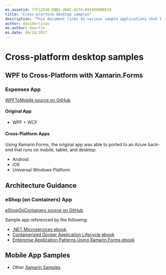 ```yaml
---
ms.assetid: 77F12838-DBB1-48AC-ACF8-B934998B6EC8
title: "Cross-platform desktop samples"
description: "This document links to various sample applications that have been ported to run as cross-platform apps with Xamarin."
author: davidortinau
ms.author: daortin
ms.date: 04/26/2017
---
```


# Cross-platform desktop samples

## WPF to Cross-Platform with Xamarin.Forms

### Expenses App

[WPFToMobile source on GitHub](https://github.com/nishanil/WPFToMobile)

#### Original App

* WPF + WCF

#### Cross-Platform Apps

Using Xamarin.Forms, the original app was able to ported to an Azure
back-end that runs on mobile, tablet, and desktop:

* Android
* iOS
* Universal Windows Platform

## Architecture Guidance

### eShop (on Containers) App

[eShopOnContainers source on GitHub](https://github.com/dotnet-architecture/eShopOnContainers)

Sample app referenced by the following:

* [.NET Microservices ebook](https://aka.ms/microservicesebook)
* [Containerized Docker Application Lifecycle ebook](https://aka.ms/dockerlifecycleebook)
* [Enterprise Application Patterns Using Xamarin.Forms ebook](~/xamarin-forms/enterprise-application-patterns/index.md)

## Mobile App Samples

* Other [Xamarin Samples](/samples/browse/?products=xamarin)